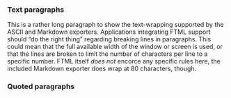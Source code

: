 ### Text paragraphs

This is a rather long paragraph to show the text\-wrapping supported by the
ASCII and Markdown exporters. Applications integrating FTML support should “do
the right thing” regarding breaking lines in paragraphs. This could mean that
the full available width of the window or screen is used, or that the lines are
broken to limit the number of characters per line to a specific number. FTML
itself _does not_ encorce any specific rules here, the included Markdown
exporter does wrap at 80 characters, though.

### Quoted paragraphs
